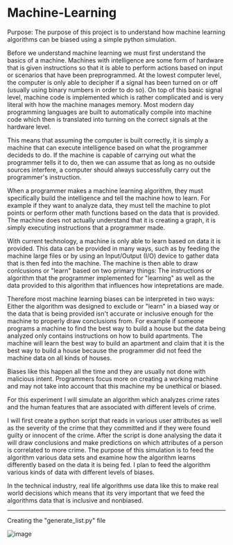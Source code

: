 # Machine-Learning


Purpose: The purpose of this project is to understand how machine learning algorithms can be biased using a simple python simulation.


Before we understand machine learning we must first understand the basics of a machine. Machines with intelligence are some form of hardware that is given instructions so that it is able to perform actions based on input or scenarios that have been preprogrammed. At the lowest computer level, the computer is only able to decipher if a signal has been turned on or off (usually using binary numbers in order to do so). On top of this basic signal level, machine code is implemented which is rather complicated and is very literal with how the machine manages memory. Most modern day programming languages are built to automatically compile into machine code which then is translated into turning on the correct signals at the hardware level.

This means that assuming the computer is built correctly, it is simply a machine that can execute intelligence based on what the programmer decideds to do. If the machine is capable of carrying out what the programmer tells it to do, then we can assume that as long as no outside sources interfere, a computer should always successfully carry out the programmer's instruction.

When a programmer makes a machine learning algorithm, they must specifically build the intelligence and tell the machine how to learn. For example if they want to analyze data, they must tell the machine to plot points or perform other math functions based on the data that is provided. The machine does not actually understand that it is creating a graph, it is simply executing instructions that a programmer made. 

With current technology, a machine is only able to learn based on data it is provided. This data can be provided in many ways, such as by feeding the machine large files or by using an Input/Output (I/O) device to gather data that is then fed into the machine. The machine is then able to draw conlcusions or "learn" based on two primary things: The instructions or algorithm that the programmer implemented for "learning" as well as the data provided to this algorithm that influences how intepretations are made.

Therefore most machine learning biases can be interpreted in two ways: Either the algorithm was designed to exclude or "learn" in a biased way or the data that is being provided isn't accurate or inclusive enough for the machine to properly draw conclusions from. For example if someone programs a machine to find the best way to build a house but the data being analyzed only contains instructions on how to build apartments. The machine will learn the best way to build an apartment and claim that it is the best way to build a house because the programmer did not feed the machine data on all kinds of houses. 

Biases like this happen all the time and they are usually not done with malicious intent. Programmers focus more on creating a working machine and may not take into account that this machine my be unethical or biased. 

For this experiment I will simulate an algorithm which analyzes crime rates and the human features that are associated with different levels of crime. 

I will first create a python script that reads in various user attributes as well as the severity of the crime that they committed and if they were found guilty or innocent of the crime. After the script is done analysing the data it will draw conclusions and make predictions on which attributes of a person is correlated to more crime. The purpose of this simulation is to feed the algorithm various data sets and examine how the algorithm learns differently based on the data it is being fed. I plan to feed the algorithm various kinds of data with different levels of biases. 

In the technical industry, real life algorithms use data like this to make real world decisions which means that its very important that we feed the algorithms data that is inclusive and nonbiased. 

_______________________________________________________________________________________________

Creating the "generate_list.py" file


![image](https://user-images.githubusercontent.com/78882341/205674761-8698d6a5-b7fe-4147-bee2-58f27c95481a.png)



